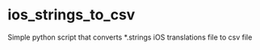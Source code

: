 # ios_strings_to_csv
Simple python script that converts *.strings iOS translations file to csv file
